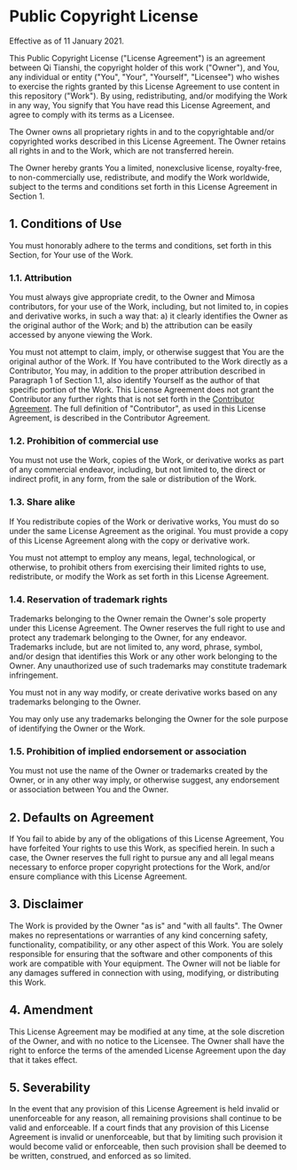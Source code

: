 # Public Copyright License
Effective as of 11 January 2021.

This Public Copyright License ("License Agreement") is an agreement between Qi Tianshi, the copyright holder of this work ("Owner"), and You, any individual or entity ("You", "Your", "Yourself", "Licensee") who wishes to exercise the rights granted by this License Agreement to use content in this repository ("Work"). By using, redistributing, and/or modifying the Work in any way, You signify that You have read this License Agreement, and agree to comply with its terms as a Licensee.  

The Owner owns all proprietary rights in and to the copyrightable and/or copyrighted works described in this License Agreement. The Owner retains all rights in and to the Work, which are not transferred herein.

The Owner hereby grants You a limited, nonexclusive license, royalty-free, to non-commercially use, redistribute, and modify the Work worldwide, subject to the terms and conditions set forth in this License Agreement in Section 1.

## 1. Conditions of Use
You must honorably adhere to the terms and conditions, set forth in this Section, for Your use of the Work. 

### 1.1. Attribution
You must always give appropriate credit, to the Owner and Mimosa contributors, for your use of the Work, including, but not limited to, in copies and derivative works, in such a way that: a) it clearly identifies the Owner as the original author of the Work; and b) the attribution can be easily accessed by anyone viewing the Work.

You must not attempt to claim, imply, or otherwise suggest that You are the original author of the Work. If You have contributed to the Work directly as a Contributor, You may, in addition to the proper attribution described in Paragraph 1 of Section 1.1, also identify Yourself as the author of that specific portion of the Work. This License Agreement does not grant the Contributor any further rights that is not set forth in the [Contributor Agreement](./docs/Contributor%20Agreement.md). The full definition of "Contributor", as used in this License Agreement, is described in the Contributor Agreement.

### 1.2. Prohibition of commercial use
You must not use the Work, copies of the Work, or derivative works as part of any commercial endeavor, including, but not limited to, the direct or indirect profit, in any form, from the sale or distribution of the Work.

### 1.3. Share alike
If You redistribute copies of the Work or derivative works, You must do so under the same License Agreement as the original. You must provide a copy of this License Agreement along with the copy or derivative work.

You must not attempt to employ any means, legal, technological, or otherwise, to prohibit others from exercising their limited rights to use, redistribute, or modify the Work as set forth in this License Agreement.

### 1.4. Reservation of trademark rights
Trademarks belonging to the Owner remain the Owner's sole property under this License Agreement. The Owner reserves the full right to use and protect any trademark belonging to the Owner, for any endeavor. Trademarks include, but are not limited to, any word, phrase, symbol, and/or design that identifies this Work or any other work belonging to the Owner. Any unauthorized use of such trademarks may constitute trademark infringement.

You must not in any way modify, or create derivative works based on any trademarks belonging to the Owner.

You may only use any trademarks belonging the Owner for the sole purpose of identifying the Owner or the Work.

### 1.5. Prohibition of implied endorsement or association
You must not use the name of the Owner or trademarks created by the Owner, or in any other way imply, or otherwise suggest, any endorsement or association between You and the Owner.

## 2. Defaults on Agreement
If You fail to abide by any of the obligations of this License Agreement, You have forfeited Your rights to use this Work, as specified herein. In such a case, the Owner reserves the full right to pursue any and all legal means necessary to enforce proper copyright protections for the Work, and/or ensure compliance with this License Agreement.

## 3. Disclaimer
The Work is provided by the Owner "as is" and "with all faults". The Owner makes no representations or warranties of any kind concerning safety, functionality, compatibility, or any other aspect of this Work. You are solely responsible for ensuring that the software and other components of this work are compatible with Your equipment. The Owner will not be liable for any damages suffered in connection with using, modifying, or distributing this Work.

## 4. Amendment
This License Agreement may be modified at any time, at the sole discretion of the Owner, and with no notice to the Licensee. The Owner shall have the right to enforce the terms of the amended License Agreement upon the day that it takes effect.

## 5. Severability
In the event that any provision of this License Agreement is held invalid or unenforceable for any reason, all remaining provisions shall continue to be valid and enforceable. If a court finds that any provision of this License Agreement is invalid or unenforceable, but that by limiting such provision it would become valid or enforceable, then such provision shall be deemed to be written, construed, and enforced as so limited.
